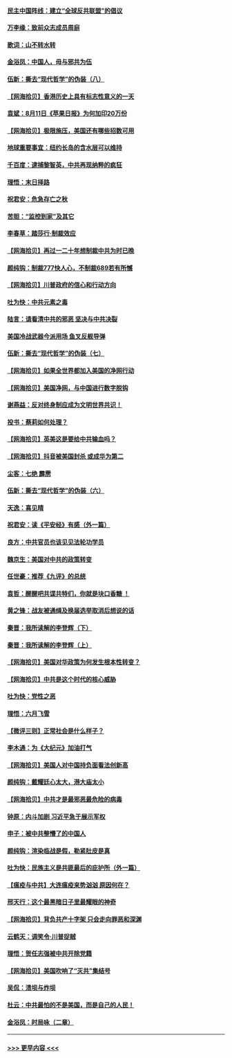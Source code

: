 #### [民主中国阵线：建立“全球反共联盟”的倡议](../pages/nsc993/n12324177.md?t=08130751) 
#### [万李缘：致前众志成员周庭](../pages/nsc993/n12324635.md?t=08130751) 
#### [歌词：山不转水转](../pages/nsc993/n12324599.md?t=08130751) 
#### [金浴凤：中国人，毋与邪共为伍](../pages/nsc993/n12324257.md?t=08130751) 
#### [伍新：撕去“现代哲学”的伪装（八）](../pages/nsc993/n12324188.md?t=08130751) 
#### [【网海拾贝】香港历史上具有标志性意义的一天](../pages/nsc993/n12324021.md?t=08130751) 
#### [袁斌：8月11日《苹果日报》为何加印20万份](../pages/nsc993/n12323955.md?t=08130751) 
#### [【网海拾贝】极限施压，美国还有哪些招数可用](../pages/nsc993/n12322512.md?t=08130751) 
#### [地球重要事宜：纽约长岛的含水层可以维持](../pages/nsc993/n12321844.md?t=08130751) 
#### [千百度：逮捕黎智英，中共再现纳粹的疯狂](../pages/nsc993/n12321777.md?t=08130751) 
#### [理悟：末日择路](../pages/nsc993/n12320812.md?t=08130751) 
#### [祝君安：危急存亡之秋](../pages/nsc993/n12320795.md?t=08130751) 
#### [苦胆：“监控到家”及其它](../pages/nsc993/n12320751.md?t=08130751) 
#### [李春草：踏莎行·制裁效应](../pages/nsc993/n12318290.md?t=08130751) 
#### [【网海拾贝】再过一二十年想制裁中共为时已晚](../pages/nsc993/n12318195.md?t=08130751) 
#### [颜纯钩：制裁777快人心，不制裁689若有所憾](../pages/nsc993/n12316912.md?t=08130751) 
#### [【网海拾贝】川普政府的信心和行动方向](../pages/nsc993/n12316673.md?t=08130751) 
#### [吐为快：中共元素之毒](../pages/nsc993/n12316547.md?t=08130751) 
#### [陆言：请看清中共的邪恶 坚决与中共决裂](../pages/nsc993/n12315784.md?t=08130751) 
#### [美国冷战武器今派用场 鱼叉反舰导弹](../pages/nsc993/n12316258.md?t=08130751) 
#### [伍新：撕去“现代哲学”的伪装（七）](../pages/nsc993/n12315846.md?t=08130751) 
#### [【网海拾贝】如果全世界都加入美国的净网行动](../pages/nsc993/n12315588.md?t=08130751) 
#### [【网海拾贝】美国净网，与中国进行数字脱钩](../pages/nsc993/n12312813.md?t=08130751) 
#### [谢燕益：反对终身制应成为文明世界共识！](../pages/nsc993/n12310465.md?t=08130751) 
#### [投书：蔡莉如何处理？](../pages/nsc993/n12310224.md?t=08130751) 
#### [【网海拾贝】英美这是要给中共输血吗？](../pages/nsc993/n12307646.md?t=08130751) 
#### [【网海拾贝】抖音被美国封杀 或成华为第二](../pages/nsc993/n12305277.md?t=08130751) 
#### [尘客：七绝 霹雳](../pages/nsc993/n12304053.md?t=08130751) 
#### [伍新：撕去“现代哲学”的伪装（六）](../pages/nsc993/n12303243.md?t=08130751) 
#### [天逸：喜见晴](../pages/nsc993/n12303226.md?t=08130751) 
#### [祝君安：读《平安经》有感（外一篇）](../pages/nsc993/n12303170.md?t=08130751) 
#### [良方：中共官员也该见见法轮功学员](../pages/nsc993/n12302985.md?t=08130751) 
#### [魏京生：美国对中共的政策转变](../pages/nsc993/n12302929.md?t=08130751) 
#### [任世豪：推荐《九评》的总统](../pages/nsc993/n12302838.md?t=08130751) 
#### [袁哲：醒醒吧共谍共特们，你就是块口香糖 ！](../pages/nsc993/n12302678.md?t=08130751) 
#### [黄之锋：战友被通缉及换届选举取消后想说的话](../pages/nsc993/n12302681.md?t=08130751) 
#### [秦晋：我所读解的李登辉（下）](../pages/nsc993/n12302171.md?t=08130751) 
#### [秦晋：我所读解的李登辉（上）](../pages/nsc993/n12301979.md?t=08130751) 
#### [【网海拾贝】美国对华政策为何发生根本性转变？](../pages/nsc993/n12302091.md?t=08130751) 
#### [【网海拾贝】中共是这个时代的核心威胁](../pages/nsc993/n12300541.md?t=08130751) 
#### [吐为快：党性之恶](../pages/nsc993/n12300263.md?t=08130751) 
#### [理悟：六月飞雪](../pages/nsc993/n12300243.md?t=08130751) 
#### [【微评三则】正常社会是什么样子？](../pages/nsc993/n12300228.md?t=08130751) 
#### [李木通：为《大纪元》加油打气](../pages/nsc993/n12280363.md?t=08130751) 
#### [【网海拾贝】美国人对中国持负面看法创新高](../pages/nsc993/n12298720.md?t=08130751) 
#### [颜纯钩：戴耀廷心太大，港大庙太小](../pages/nsc993/n12297682.md?t=08130751) 
#### [【网海拾贝】中共才是最邪恶最危险的病毒](../pages/nsc993/n12296470.md?t=08130751) 
#### [钟原：内斗加剧 习近平急于展示军权](../pages/nsc993/n12292544.md?t=08130751) 
#### [申子：被中共整懵了的中国人](../pages/nsc993/n12291389.md?t=08130751) 
#### [颜纯钩：渲染临战是假，勒紧肚皮是真](../pages/nsc993/n12290945.md?t=08130751) 
#### [吐为快：民族主义是共匪最后的庇护所（外一篇）](../pages/nsc993/n12290887.md?t=08130751) 
#### [【瘟疫与中共】大连瘟疫来势汹汹 原因何在？](../pages/nsc993/n12287474.md?t=08130751) 
#### [邢天行：这个最黑暗日子里最耀眼的神奇](../pages/nsc993/n12289882.md?t=08130751) 
#### [【网海拾贝】背负共产十字架 只会走向罪恶和深渊](../pages/nsc993/n12288290.md?t=08130751) 
#### [云鹤天：调笑令·川普捉贼](../pages/nsc993/n12285672.md?t=08130751) 
#### [理悟：贺任志强被中共开除党籍](../pages/nsc993/n12285597.md?t=08130751) 
#### [【网海拾贝】美国吹响了“灭共”集结号](../pages/nsc993/n12284522.md?t=08130751) 
#### [吴侃：溃坝与炸坝](../pages/nsc993/n12283593.md?t=08130751) 
#### [杜云：中共最怕的不是美国，而是自己的人民！](../pages/nsc993/n12282935.md?t=08130751) 
#### [金浴凤：时局咏（二章）](../pages/nsc993/n12282923.md?t=08130751) 

----
#### [ >>> 更早内容 <<< ](../indexes/nsc993-earlier.md)
